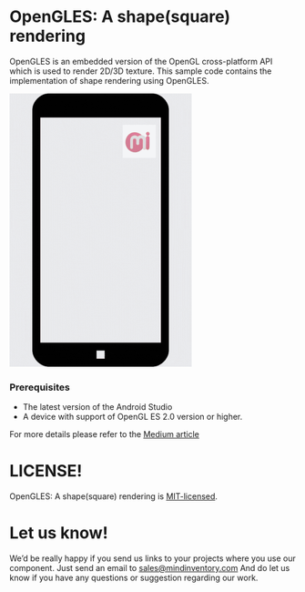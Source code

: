 # OpenGLES: A shape(square) rendering

OpenGLES is an embedded version of the OpenGL cross-platform API which is used to render 2D/3D texture. This sample code contains the implementation of shape rendering using OpenGLES.

![image](/media/mobile.gif)

### Prerequisites
* The latest version of the Android Studio
* A device with support of OpenGL ES 2.0 version or higher.

For more details please refer to the [Medium article](https://medium.com/mindful-engineering/opengles-a-shape-square-rendering-ca2c5a92430)

# LICENSE!

OpenGLES: A shape(square) rendering is [MIT-licensed](/LICENSE).

# Let us know!
We’d be really happy if you send us links to your projects where you use our component. Just send an email to sales@mindinventory.com And do let us know if you have any questions or suggestion regarding our work.

